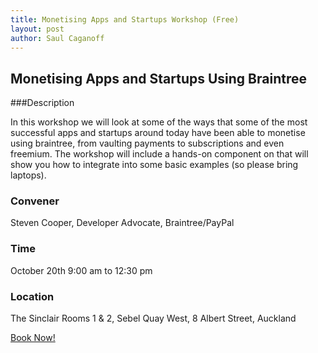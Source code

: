```yaml
---
title: Monetising Apps and Startups Workshop (Free)
layout: post
author: Saul Caganoff
---
```


## Monetising Apps and Startups Using Braintree

###Description

In this workshop we will look at some of the ways that some of the most successful apps and startups around today have been able to monetise using braintree, from vaulting payments to subscriptions and even freemium. The workshop will include a hands-on component on that will show you how to integrate into some basic examples (so please bring laptops).

### Convener

Steven Cooper, Developer Advocate, Braintree/PayPal

### Time

October 20th 9:00 am to 12:30 pm

### Location

The Sinclair Rooms 1 & 2, Sebel Quay West, 8 Albert Street, Auckland

[Book Now!](https://monetising-apps-and-startups-with-braintree.lilregie.com/)